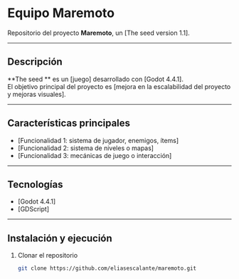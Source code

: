 # Equipo Maremoto

Repositorio del proyecto **Maremoto**, un [The seed version 1.1].  

---

## Descripción

**The seed ** es un [juego] desarrollado con [Godot 4.4.1].  
El objetivo principal del proyecto es [mejora en la escalabilidad del proyecto y mejoras visuales].

---

## Características principales

- [Funcionalidad 1: sistema de jugador, enemigos, ítems]
- [Funcionalidad 2: sistema de niveles o mapas]
- [Funcionalidad 3: mecánicas de juego o interacción]

---

## Tecnologías

- [Godot 4.4.1]
- [GDScript]

---

## Instalación y ejecución

1. Clonar el repositorio  
   ```bash
   git clone https://github.com/eliasescalante/maremoto.git
